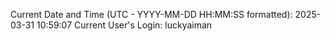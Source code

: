 Current Date and Time (UTC - YYYY-MM-DD HH:MM:SS formatted): 2025-03-31 10:59:07
Current User's Login: luckyaiman
